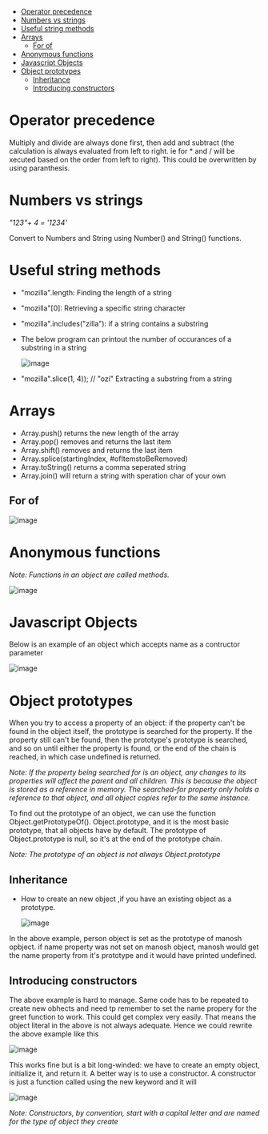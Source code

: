 - [Operator precedence](#operator-precedence)
- [Numbers vs strings](#numbers-vs-strings)
- [Useful string methods](#useful-string-methods)
- [Arrays](#arrays)
  - [For of](#for-of)
- [Anonymous functions](#anonymous-functions)
- [Javascript Objects](#javascript-objects)
- [Object prototypes](#object-prototypes)
  - [Inheritance](#inheritance)
  - [Introducing constructors](#introducing-constructors)

# Operator precedence

Multiply and divide are always done first, then add and subtract (the calculation is always evaluated from left to right. ie for * and / will be xecuted based on the order from left to right). This could be overwritten by using paranthesis.

# Numbers vs strings

_"123"+ 4 = '1234'_

Convert to Numbers and String using Number() and String() functions.

# Useful string methods

 - "mozilla".length: Finding the length of a string
 - "mozilla"[0]: Retrieving a specific string character
 - "mozilla".includes("zilla"): if a string contains a substring
 - The below program can printout the number of occurances of a substring in a string

    ![image](https://github.com/manojake/javascript-playground/assets/68778250/9a83ccbc-d208-4914-912c-34b9f5e6fbc0)

 - "mozilla".slice(1, 4)); // "ozi"  Extracting a substring from a string

# Arrays

- Array.push() returns the new length of the array
- Array.pop() removes and returns the last item
- Array.shift() removes and returns the last item
- Array.splice(startingIndex, #ofItemstoBeRemoved)
- Array.toString() returns a comma seperated string
- Array.join() will return a string with speration char of your own
## For of

![image](https://github.com/manojake/javascript-playground/assets/68778250/5c1064ed-d369-4a3d-8be0-16a2192f5546)

# Anonymous functions

_Note: Functions in an object are called methods._

![image](https://github.com/manojake/javascript-playground/assets/68778250/4c9170b3-e27a-478a-849a-cef60ac2099e)

# Javascript Objects

Below is an example of an object which accepts name as a contructor parameter

![image](https://github.com/manojake/javascript-playground/assets/68778250/4a0151ae-c069-49b5-8c45-f9f58163bf32)

# Object prototypes

When you try to access a property of an object: if the property can't be found in the object itself, the prototype is searched for the property. If the property still can't be found, then the prototype's prototype is searched, and so on until either the property is found, or the end of the chain is reached, in which case undefined is returned.

_Note: If the property being searched for is an object, any changes to its properties will affect the parent and all children. This is because the object is stored as a reference in memory. The searched-for property only holds a reference to that object, and all object copies refer to the same instance._

To find out the prototype of an object, we can use the function Object.getPrototypeOf(). Object.prototype, and it is the most basic prototype, that all objects have by default. The prototype of Object.prototype is null, so it's at the end of the prototype chain.

_Note: The prototype of an object is not always Object.prototype_

## Inheritance

- How to create an new object ,if you have an existing object as a prototype.

  ![image](https://github.com/manojake/javascript-playground/assets/68778250/fdf5de50-477e-4f00-8541-4ef9d87925da)

In the above example, person object is set as the prototype of manosh opbject. if name property was not set on manosh object, manosh would get the name property from it's prototype and it would have printed undefined.

## Introducing constructors

The above example is hard to manage. Same code has to be repeated to create new obhects and need tp remember to set the name propery for the greet function to work. This could get complex very easily. That means the object literal in the above is not always adequate. Hence we could rewrite the above example like this

![image](https://github.com/manojake/javascript-playground/assets/68778250/b272c4f4-bcf6-4342-9c86-2dc4c7366bd5)

This works fine but is a bit long-winded: we have to create an empty object, initialize it, and return it. A better way is to use a constructor. A constructor is just a function called using the new keyword
and it will 

![image](https://github.com/manojake/javascript-playground/assets/68778250/1e73c0a1-7a58-4e90-8917-166ec757793f)

_Note: Constructors, by convention, start with a capital letter and are named for the type of object they create_
